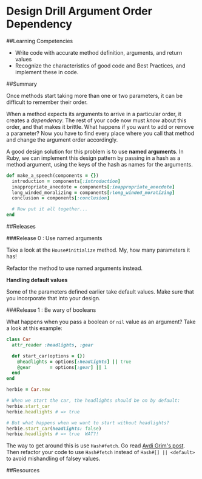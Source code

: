 # Design Drill Argument Order Dependency 
 
##Learning Competencies 

* Write code with accurate method definition, arguments, and return values
* Recognize the characteristics of good code and Best Practices, and implement these in code.

##Summary 

Once methods start taking more than one or two parameters, it can be difficult to remember their order.

When a method expects its arguments to arrive in a particular order, it creates a *dependency*. The rest of your code now must *know* about this order, and that makes it brittle. What happens if you want to add or remove a parameter? Now you have to find every place where you call that method and change the argument order accordingly.

A good design solution for this problem is to use **named arguments**. In Ruby, we can implement this design pattern by passing in a hash as a method argument, using the keys of the hash as names for the arguments.

```ruby
def make_a_speech(components = {})
  introduction = components[:introduction]
  inappropriate_anecdote = components[:inappropriate_anecdote]
  long_winded_moralizing = components[:long_winded_moralizing]
  conclusion = components[:conclusion]

  # Now put it all together...
end
```

##Releases

###Release 0 : Use named arguments

Take a look at the `House#initialize` method. My, how many parameters it has!

Refactor the method to use named arguments instead.

**Handling default values**

Some of the parameters defined earlier take default values. Make sure that you incorporate that into your design.

###Release 1 : Be wary of booleans

What happens when you pass a boolean or `nil` value as an argument? Take a look at this example:

```ruby
class Car
  attr_reader :headlights, :gear

  def start_car(options = {})
    @headlights = options[:headlights] || true
    @gear       = options[:gear] || 1
  end
end

herbie = Car.new

# When we start the car, the headlights should be on by default:
herbie.start_car
herbie.headlights # => true

# But what happens when we want to start without headlights?
herbie.start_car(headlights: false)
herbie.headlights # => true  WAT?!
```

The way to get around this is use `Hash#fetch`. Go read [Avdi Grim's post](http://devblog.avdi.org/2009/03/16/go-fetch/). Then refactor your code to use `Hash#fetch` instead of `Hash#[] || <default>` to avoid mishandling of falsey values.
 

<!-- ##Optimize Your Learning  -->

##Resources